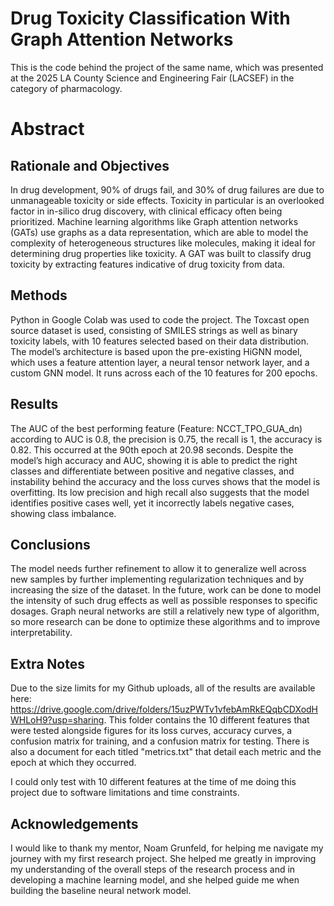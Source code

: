 # Drug Toxicity Classification With Graph Attention Networks

This is the code behind the project of the same name, which was presented at the 2025 LA County Science and Engineering Fair (LACSEF) in the category of pharmacology. 

# Abstract

## Rationale and Objectives
In drug development, 90% of drugs fail, and 30% of drug failures are due to unmanageable toxicity or side effects. Toxicity in particular is an overlooked factor in in-silico drug discovery, with clinical efficacy often being prioritized. Machine learning algorithms like Graph attention networks (GATs) use graphs as a data representation, which are able to model the complexity of heterogeneous structures like molecules, making it ideal for determining drug properties like toxicity. A GAT was built to classify drug toxicity by extracting features indicative of drug toxicity from data.

## Methods
Python in Google Colab was used to code the project. The Toxcast open source dataset is used, consisting of SMILES strings as well as binary toxicity labels, with 10 features selected based on their data distribution. The model’s architecture is based upon the pre-existing HiGNN model, which uses a feature attention layer, a neural tensor network layer, and a custom GNN model. It runs across each of the 10 features for 200 epochs.

## Results 
The AUC of the best performing feature (Feature: NCCT_TPO_GUA_dn) according to AUC is 0.8, the precision is 0.75, the recall is 1, the accuracy is 0.82. This occurred at the 90th  epoch at 20.98 seconds. Despite the model’s high accuracy and AUC, showing it is able to predict the right classes and differentiate between positive and negative classes, and instability behind the accuracy and the loss curves shows that the model is overfitting. Its low precision and high recall also suggests that the model identifies positive cases well, yet it incorrectly labels negative cases, showing class imbalance. 

## Conclusions
The model needs further refinement to allow it to generalize well across new samples by further implementing regularization techniques and by increasing the size of the dataset. In the future, work can be done to model the intensity of such drug effects as well as possible responses to specific dosages. Graph neural networks are still a relatively new type of algorithm, so more research can be done to optimize these algorithms and to improve interpretability.

## Extra Notes
Due to the size limits for my Github uploads, all of the results are available here: https://drive.google.com/drive/folders/15uzPWTv1vfebAmRkEQqbCDXodHWHLoH9?usp=sharing. This folder contains the 10 different features that were tested alongside figures for its loss curves, accuracy curves, a confusion matrix for training, and a confusion matrix for testing. There is also a document for each titled "metrics.txt" that detail each metric and the epoch at which they occurred. 

I could only test with 10 different features at the time of me doing this project due to software limitations and time constraints.

## Acknowledgements

I would like to thank my mentor, Noam Grunfeld, for helping me navigate my journey with my first research project. She helped me greatly in improving my understanding of the overall steps of the research process and in developing a machine learning model, and she helped guide me when building the baseline neural network model. 

